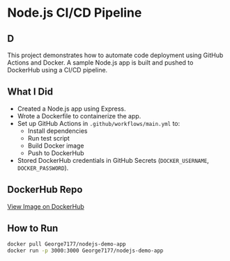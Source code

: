 # Node.js CI/CD Pipeline

## D
This project demonstrates how to automate code deployment using GitHub Actions and Docker. A sample Node.js app is built and pushed to DockerHub using a CI/CD pipeline.

## What I Did
- Created a Node.js app using Express.
- Wrote a Dockerfile to containerize the app.
- Set up GitHub Actions in `.github/workflows/main.yml` to:
  - Install dependencies
  - Run test script
  - Build Docker image
  - Push to DockerHub
- Stored DockerHub credentials in GitHub Secrets (`DOCKER_USERNAME`, `DOCKER_PASSWORD`).

## DockerHub Repo
[View Image on DockerHub](https://hub.docker.com/r/George7177/nodejs-demo-app)

## How to Run
```bash
docker pull George7177/nodejs-demo-app
docker run -p 3000:3000 George7177/nodejs-demo-app
